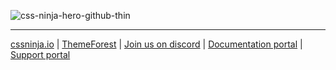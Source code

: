 ![css-ninja-hero-github-thin](https://user-images.githubusercontent.com/86636408/134811266-7aab4532-c308-40ca-a18c-47c7cfbe9564.png)



  
---
[cssninja.io](https://cssninja.io) |
[ThemeForest](https://themeforest.net/user/cssninjastudio/portfolio) |
[Join us on discord](https://discord.gg/v2WR6ZvkQ4) |
[Documentation portal](https://docs.cssninja.io) |
[Support portal](https://support.cssninja.io) 

